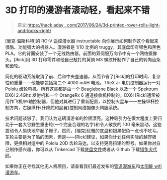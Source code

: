 # 3D 打印的漫游者滚动轻，看起来不错

> 原文:[https://hack aday . com/2017/06/24/3d-printed-rover-rolls-light-and-looks-right/](https://hackaday.com/2017/06/24/3d-printed-rover-rolls-light-and-looks-right/)

[里克·温斯科特]的 RO-V 遥控潜水器 instructable 向你展示如何制作这个看起来很酷、功能强大的机器人。漫游者是 1/10 比例的 truggy，其底盘印有银色和黑色 PLA。它的背面安装了一个无线路由器，前面的双伺服万向节中有一个网络摄像头。[Rick]用 3D 打印零件和他自己敲打的黄铜 M3 螺纹杆制作了自己的转向齿条和齿轮。

简化的驱动系统取消了前、后和中央差速器，从而节省了[Rick]的打印时间、复杂性和重量——他能够包括第二个 4000 mAH 电池。TReX Jr 电机控制器运行一对 Pololu 齿轮电机。所有这些都是由一个 Beaglebone Black 以及一个 Spektrum DX6i 2.4Ghz 发射机和一个 OrangeRx 6 通道接收机控制的。DX6i [Rick]通常被用作飞机/四轴控制器，但他对其进行了重新配置，以控制火星车——左操纵杆控制方向，右操纵杆(升降舵和副翼)控制网络摄像头伺服系统。

技术问题谈够了。我们认为这辆漫游者的脸很漂亮。这种吸引力在很大程度上要归功于一套大谷野生重击轮(一个完全合理的名字)和令人敬畏的 100 毫米震动，这些震动令人愉快地举起了鞭子。然而，[瑞克]优雅的底盘和银黑配色一点也不吃亏。车轮主要是为了酷的因素，但是——[Rick]建议，如果你计划任何实际的越野极限，更换相对适中的 Pololu 20D 齿轮马达，以支持更高扭矩的型号。如果你对自己制作感兴趣，你可以从 Tinkercad 下载[底盘文件](https://www.tinkercad.com/things/0hwi0YAiuys)或者从 Github 下载[猎兔犬代码](https://github.com/rwinscot/RO-V)。

如果你正在寻找其他无人机项目，请查看我们最近发布的[管道漫游车](http://hackaday.com/2015/11/12/heat-duct-rover-explores-stink-rescues-flashlight/)和[太阳能 wifi 漫游车](http://hackaday.com/2016/08/08/hackaday-prize-entry-solar-wifi-rover-roves-at-night/)。